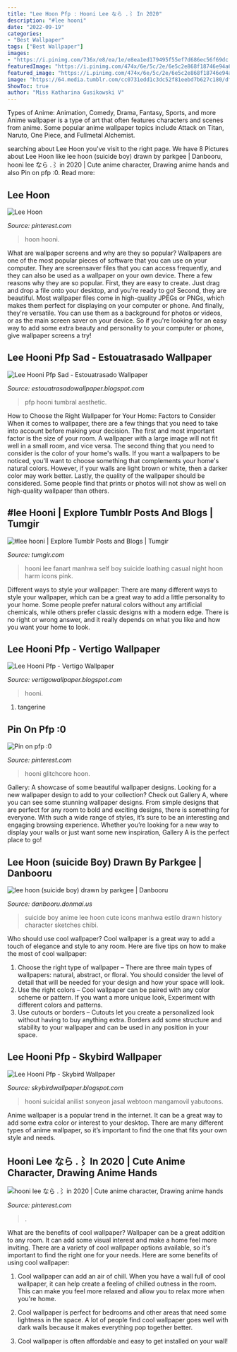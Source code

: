 ```yaml
---
title: "Lee Hoon Pfp : Hooni Lee なら .⌇ In 2020"
description: "#lee hooni"
date: "2022-09-19"
categories:
- "Best Wallpaper"
tags: ["Best Wallpaper"]
images:
- "https://i.pinimg.com/736x/e8/ea/1e/e8ea1ed179495f55ef7d686ec56f69dc.jpg"
featuredImage: "https://i.pinimg.com/474x/6e/5c/2e/6e5c2e868f18746e94a6b5122df5c66b.jpg"
featured_image: "https://i.pinimg.com/474x/6e/5c/2e/6e5c2e868f18746e94a6b5122df5c66b.jpg"
image: "https://64.media.tumblr.com/cc0731edd1c3dc52f81eebd7b627c180/dfb1e24e7b694d10-58/s1280x1920/0f57797eaf1ff5cc3b59ffaa710199976c1c4679.jpg"
ShowToc: true
author: "Miss Katharina Gusikowski V"
---
```



Types of Anime: Animation, Comedy, Drama, Fantasy, Sports, and more
Anime wallpaper is a type of art that often features characters and scenes from anime. Some popular anime wallpaper topics include Attack on Titan, Naruto, One Piece, and Fullmetal Alchemist.

	

		
searching about Lee Hoon you've visit to the right page. We have 8 Pictures about Lee Hoon like lee hoon (suicide boy) drawn by parkgee | Danbooru, hooni lee なら .⌇ in 2020 | Cute anime character, Drawing anime hands and also Pin on pfp :0. Read more:
		
    
## Lee Hoon

<img loading=lazy src="https://i.pinimg.com/474x/6e/5c/2e/6e5c2e868f18746e94a6b5122df5c66b.jpg" onerror="this.onerror=null;this.src='https://tse1.mm.bing.net/th?id=OIP.fSI_0ZECRirHaqF74YgUdQAAAA&amp;pid=15.1';" alt="Lee Hoon">

_Source: pinterest.com_

>hoon hooni. 

	

What are wallpaper screens and why are they so popular?
Wallpapers are one of the most popular pieces of software that you can use on your computer. They are screensaver files that you can access frequently, and they can also be used as a wallpaper on your own device. There a few reasons why they are so popular. First, they are easy to create. Just drag and drop a file onto your desktop, and you're ready to go! Second, they are beautiful. Most wallpaper files come in high-quality JPEGs or PNGs, which makes them perfect for displaying on your computer or phone. And finally, they're versatile. You can use them as a background for photos or videos, or as the main screen saver on your device. So if you're looking for an easy way to add some extra beauty and personality to your computer or phone, give wallpaper screens a try!

    
## Lee Hooni Pfp Sad - Estouatrasado Wallpaper

<img loading=lazy src="https://64.media.tumblr.com/cc0731edd1c3dc52f81eebd7b627c180/dfb1e24e7b694d10-58/s1280x1920/0f57797eaf1ff5cc3b59ffaa710199976c1c4679.jpg" onerror="this.onerror=null;this.src='https://tse2.mm.bing.net/th?id=OIP.lvQJSGefJsFaNoECuhltOgHaHa&amp;pid=15.1';" alt="Lee Hooni Pfp Sad - Estouatrasado Wallpaper">

_Source: estouatrasadowallpaper.blogspot.com_

>pfp hooni tumbral aesthetic. 

	

How to Choose the Right Wallpaper for Your Home: Factors to Consider
When it comes to wallpaper, there are a few things that you need to take into account before making your decision. The first and most important factor is the size of your room. A wallpaper with a large image will not fit well in a small room, and vice versa. 
The second thing that you need to consider is the color of your home's walls. If you want a wallpapers to be noticed, you'll want to choose something that complements your home's natural colors. However, if your walls are light brown or white, then a darker color may work better. 
Lastly, the quality of the wallpaper should be considered. Some people find that prints or photos will not show as well on high-quality wallpaper than others.

    
## #lee Hooni | Explore Tumblr Posts And Blogs | Tumgir

<img loading=lazy src="https://64.media.tumblr.com/8390f7584221e43e2b1cf7c67be80910/d86bf6b47b01c405-19/s500x750/983fa6031bb99ce70b47ae285c339191637b2dce.jpg" onerror="this.onerror=null;this.src='https://tse1.mm.bing.net/th?id=OIP.sl8ohWWdKwLsacUOihmE5AHaHa&amp;pid=15.1';" alt="#lee hooni | Explore Tumblr Posts and Blogs | Tumgir">

_Source: tumgir.com_

>hooni lee fanart manhwa self boy suicide loathing casual night hoon harm icons pink. 

	

Different ways to style your wallpaper:
There are many different ways to style your wallpaper, which can be a great way to add a little personality to your home. Some people prefer natural colors without any artificial chemicals, while others prefer classic designs with a modern edge. There is no right or wrong answer, and it really depends on what you like and how you want your home to look.

    
## Lee Hooni Pfp - Vertigo Wallpaper

<img loading=lazy src="https://i.pinimg.com/originals/27/e3/19/27e319d8f042edf1bda2624e1e175e5a.jpg" onerror="this.onerror=null;this.src='https://tse4.mm.bing.net/th?id=OIP.tbJ9t0cDRZK6sVXOKcWkTQHaJO&amp;pid=15.1';" alt="Lee Hooni Pfp - Vertigo Wallpaper">

_Source: vertigowallpaper.blogspot.com_

>hooni. 

	

1. tangerine 

    
## Pin On Pfp :0

<img loading=lazy src="https://i.pinimg.com/736x/e8/ea/1e/e8ea1ed179495f55ef7d686ec56f69dc.jpg" onerror="this.onerror=null;this.src='https://tse4.mm.bing.net/th?id=OIP.gG01J4Nl-uBki634eiJgYQHaJv&amp;pid=15.1';" alt="Pin on pfp :0">

_Source: pinterest.com_

>hooni glitchcore hoon. 

	

Gallery: A showcase of some beautiful wallpaper designs.
Looking for a new wallpaper design to add to your collection? Check out Gallery A, where you can see some stunning wallpaper designs. From simple designs that are perfect for any room to bold and exciting designs, there is something for everyone. With such a wide range of styles, it’s sure to be an interesting and engaging browsing experience. Whether you’re looking for a new way to display your walls or just want some new inspiration, Gallery A is the perfect place to go!





	
	
    
## Lee Hoon (suicide Boy) Drawn By Parkgee | Danbooru

<img loading=lazy src="https://cdn.donmai.us/original/92/bc/__lee_hoon_suicide_boy_drawn_by_parkgee__92bc65c6b02b04bf8b701da1312408af.jpg" onerror="this.onerror=null;this.src='https://tse3.mm.bing.net/th?id=OIP.krxlxrArBL-LcB2hMSQIrwHaIV&amp;pid=15.1';" alt="lee hoon (suicide boy) drawn by parkgee | Danbooru">

_Source: danbooru.donmai.us_

>suicide boy anime lee hoon cute icons manhwa estilo drawn history character sketches chibi. 

	

Who should use cool wallpaper?
Cool wallpaper is a great way to add a touch of elegance and style to any room. Here are five tips on how to make the most of cool wallpaper: 
1) Choose the right type of wallpaper – There are three main types of wallpapers: natural, abstract, or floral. You should consider the level of detail that will be needed for your design and how your space will look. 
2) Use the right colors – Cool wallpaper can be paired with any color scheme or pattern. If you want a more unique look, Experiment with different colors and patterns. 
3) Use cutouts or borders – Cutouts let you create a personalized look without having to buy anything extra. Borders add some structure and stability to your wallpaper and can be used in any position in your space.

    
## Lee Hooni Pfp - Skybird Wallpaper

<img loading=lazy src="https://www.anime-planet.com/images/manga/covers/suicide-boy-24583.jpg" onerror="this.onerror=null;this.src='https://tse3.mm.bing.net/th?id=OIP.EdosEWIEKAfeoZpkVWM-ZgAAAA&amp;pid=15.1';" alt="Lee Hooni Pfp - Skybird Wallpaper">

_Source: skybirdwallpaper.blogspot.com_

>hooni suicidal anilist sonyeon jasal webtoon mangamovil yabutoons. 

	

Anime wallpaper is a popular trend in the internet. It can be a great way to add some extra color or interest to your desktop. There are many different types of anime wallpaper, so it’s important to find the one that fits your own style and needs.

    
## Hooni Lee なら .⌇ In 2020 | Cute Anime Character, Drawing Anime Hands

<img loading=lazy src="https://i.pinimg.com/736x/5e/3f/2e/5e3f2ec8e6e4c2783caf0ec245d1d935.jpg" onerror="this.onerror=null;this.src='https://tse1.mm.bing.net/th?id=OIP.qGijL5RcIXKMyTZOX41D9gHaKO&amp;pid=15.1';" alt="hooni lee なら .⌇ in 2020 | Cute anime character, Drawing anime hands">

_Source: pinterest.com_

>. 

	

What are the benefits of cool wallpaper?
Wallpaper can be a great addition to any room. It can add some visual interest and make a home feel more inviting. There are a variety of cool wallpaper options available, so it's important to find the right one for your needs. Here are some benefits of using cool wallpaper: 
1. Cool wallpaper can add an air of chill. When you have a wall full of cool wallpaper, it can help create a feeling of chilled outness in the room. This can make you feel more relaxed and allow you to relax more when you're home. 

2. Cool wallpaper is perfect for bedrooms and other areas that need some lightness in the space. A lot of people find cool wallpaper goes well with dark walls because it makes everything pop together better. 

3. Cool wallpaper is often affordable and easy to get installed on your wall!

